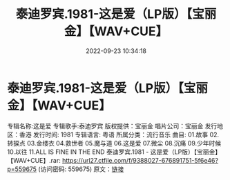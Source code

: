 ﻿---
title: 泰迪罗宾.1981-这是爱（LP版）【宝丽金】【WAV+CUE】
date: 2022-09-23 10:34:18
categories: WAV车载音乐、镜像
tags: 华语中文
---
# 泰迪罗宾.1981-这是爱（LP版）【宝丽金】【WAV+CUE】

专辑名称:这是爱
专辑歌手:泰迪罗宾
版权提供：宝丽金
唱片公司：宝丽金
发行地区：香港
发行时间: 1981
专辑语言: 粤语
所属分类：流行音乐
曲目:
01.故事
02.转捩点
03.金缕衣
04.救世者
05.魔与道
06.这是爱
07.微尘
08.沉痛
09.少年时候
10.以往
11.ALL IS FINE IN THE END
泰迪罗宾.1981 - 这是爱（LP版）【宝丽金】【WAV+CUE】.rar:
https://url27.ctfile.com/f/9388027-676891751-5f6e46?p=559675
(访问密码: 559675)
原文：[链接](https://blog.sina.com.cn/s/blog_1647c7e7601030zk0.html)